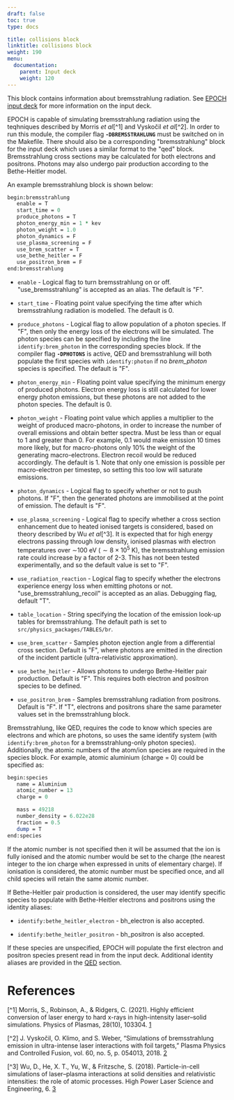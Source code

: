```yaml
---
draft: false
toc: true
type: docs

title: collisions block
linktitle: collisions block
weight: 190
menu:
  documentation:
    parent: Input deck
    weight: 120
---
```


This block contains information about bremsstrahlung radiation. See [EPOCH
input deck][Input_deck] for more information on the
input deck.

EPOCH is capable of simulating bremsstrahlung radiation using the teqhniques described by Morris _et al_[^1] and Vyskočil _et al_[^2]. 
In order to run this module, the compiler flag **`-DBREMSSTRAHLUNG`** must be
switched on in the Makefile. There should also be a corresponding
"bremsstrahlung" block for the input deck which uses a similar
format to the "qed" block. Bremsstrahlung cross sections may be calculated
for both electrons and positrons. Photons may also undergo pair production
according to the Bethe-Heitler model.

An example bremsstrahlung block is shown below:

```perl
begin:bremsstrahlung
   enable = T
   start_time = 0
   produce_photons = T
   photon_energy_min = 1 * kev
   photon_weight = 1.0
   photon_dynamics = F
   use_plasma_screening = F
   use_brem_scatter = T
   use_bethe_heitler = F
   use_positron_brem = F
end:bremsstrahlung
```

- `enable` - Logical flag to turn bremsstrahlung on or off.
  "use_bremsstrahlung" is accepted as an alias. The default is "F".

- `start_time` - Floating point value specifying the time after
  which bremsstrahlung radiation is modelled. The default is 0.

- `produce_photons` - Logical flag to allow population of a photon
  species. If "F", then only the energy loss of the electrons will be
  simulated. The photon species can be specified by including the line
  `identify:brem_photon` in the corresponding species block. If the
  compiler flag **`-DPHOTONS`** is active, QED and bremsstrahlung will both
  populate the first species with `identify:photon` if no
  _brem\_photon_ species is specified. The default is "F".

- `photon_energy_min` - Floating point value specifying the minimum
  energy of produced photons. Electron energy loss is still calculated for
  lower energy photon emissions, but these photons are not added to the photon
  species. The default is 0.

- `photon_weight` - Floating point value which applies a multiplier to
  the weight of produced macro-photons, in order to increase the number
  of overall emissions and obtain better spectra. Must be less than or equal
  to 1 and greater than 0. For example, 0.1 would make emission 10 times more
  likely, but for macro-photons only 10% the weight of the generating
  macro-electrons. Electron recoil would be reduced accordingly. The default is 1. Note that only one emission is possible
  per macro-electron per timestep, so setting this too low will saturate
  emissions.

- `photon_dynamics` - Logical flag to specify whether or not to push
  photons. If "F", then the generated photons are immobilised at the point of
  emission. The default is "F".

- `use_plasma_screening` - Logical flag to specify whether a cross
  section enhancement due to heated ionised targets is considered, based on
  theory described by Wu _et al_[^3]. It is expected that for high energy
  electrons passing through low density, ionised plasmas with electron
  temperatures over $\sim$100 eV ($\sim8\times 10^{5}$ K), the bremsstrahlung
  emission rate could increase by a factor of 2-3. This has not been tested
  experimentally, and so the default value is set to "F".

- `use_radiation_reaction` - Logical flag to specify whether the
  electrons experience energy loss when emitting photons or not.
  "use_bremsstrahlung_recoil" is accepted as an alias. Debugging
  flag, default "T".

- `table_location` - String specifying the
  location of the emission look-up tables for bremsstrahlung.
  The default path is set to
  `src/physics_packages/TABLES/br`.
  
- `use_brem_scatter` - Samples photon ejection angle from a 
  differential cross section. Default is "F", where photons are emitted in the
  direction of the incident particle (ultra-relativistic approximation).
  
- `use_bethe_heitler` - Allows photons to undergo Bethe-Heitler pair
  production. Default is "F". This requires both electron and positron species
  to be defined.
  
- `use_positron_brem` - Samples bremsstrahlung radiation from positrons. 
  Default is "F". If "T", electrons and positrons share the same 
  parameter values set in the bremsstrahlung block.

Bremsstrahlung, like QED, requires the code to know which species are electrons
and which are photons, so uses the same identify system (with
`identify:brem_photon` for a bremsstrahlung-only photon species).
Additionally, the atomic numbers of the atom/ion species are required in
the species block. For example, atomic aluminium (charge = 0) could be
specified as:

```perl
begin:species
   name = Aluminium
   atomic_number = 13
   charge = 0

   mass = 49218
   number_density = 6.022e28
   fraction = 0.5
   dump = T
end:species
```

If the atomic number is not specified then it will be assumed that the ion is
fully ionised and the atomic number would be set to the charge (the nearest
integer to the ion charge when expressed in units of elementary charge). If
ionisation is considered, the atomic number must be specified once, and all child species will retain the same atomic number.

If Bethe-Heitler pair production is considered, the user may identify specific
species to populate with Bethe-Heitler electrons and positrons using the identity
aliases:

- `identify:bethe_heitler_electron` - bh\_electron is also accepted.

- `identify:bethe_heitler_positron` - bh\_positron is also accepted.

If these species are unspecified, EPOCH will populate the first electron and 
positron species present read in from the input deck. Additional identity aliases are provided in the [QED][input_deck_qed] section.

# References

<references />

[^1] Morris, S., Robinson, A., & Ridgers, C. (2021). Highly efficient conversion of laser energy to hard x-rays in high-intensity laser–solid simulations. Physics of Plasmas, 28(10), 103304.
[1](https://aip.scitation.org/doi/full/10.1063/5.0055398)

[^2] J. Vyskočil, O. Klimo, and S. Weber, “Simulations of bremsstrahlung emission in ultra-intense laser
interactions with foil targets,” Plasma Physics and Controlled Fusion, vol. 60, no. 5, p. 054013, 2018.
[2](https://iopscience.iop.org/article/10.1088/1361-6587/aab4c3/meta)

[^3] Wu, D., He, X. T., Yu, W., & Fritzsche, S. (2018). Particle-in-cell simulations of laser–plasma interactions at solid densities and relativistic intensities: the role of atomic processes. High Power Laser Science and Engineering, 6.
[3](https://www.cambridge.org/core/journals/high-power-laser-science-and-engineering/article/particleincell-simulations-of-laserplasma-interactions-at-solid-densities-and-relativistic-intensities-the-role-of-atomic-processes/82560EBD1E5A4869CC5EC059C47A017A)

<!-- ########################  Cross references  ######################## -->


[Input_deck]: /documentation/input_deck/input_deck
[Input_deck_qed]: /documentation/input_deck/input_deck_qed
